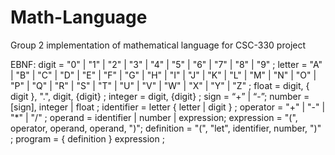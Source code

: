 # Math-Language
Group 2 implementation of mathematical language for CSC-330 project

EBNF:
digit = "0" | "1" | "2" | "3" | "4" | "5" | "6" | "7" | "8" | "9" ;
letter = "A" | "B" | "C" | "D" | "E" | "F" | "G"
| "H" | "I" | "J" | "K" | "L" | "M" | "N"
| "O" | "P" | "Q" | "R" | "S" | "T" | "U"
| "V" | "W" | "X" | "Y" | "Z" ;
float = digit, { digit }, ".", digit, {digit} ;
integer = digit, {digit} ;
sign = “+” | “-”;
number = [sign], integer | float ;
identifier = letter { letter | digit } ;
operator = "+" | "-" | "*" | "/" ;
operand = identifier | number | expression;
expression = "(", operator, operand, operand, ")";
definition = "(", "let", identifier, number, ")" ;
program = { definition } expression ;
